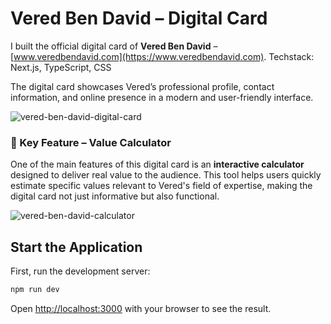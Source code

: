 # Vered Ben David – Digital Card

I built the official digital card of **Vered Ben David** – [www.veredbendavid.com](https://www.veredbendavid.com).
Techstack: Next.js, TypeScript, CSS

The digital card showcases Vered’s professional profile, contact information, and online presence in a modern and user-friendly interface.

![vered-ben-david-digital-card](https://res.cloudinary.com/dvykycdey/image/upload/v1749547053/veredbendavid-mobile-img_ihsfxm.png)

### 🎯 Key Feature – Value Calculator

One of the main features of this digital card is an **interactive calculator** designed to deliver real value to the audience. This tool helps users quickly estimate specific values relevant to Vered's field of expertise, making the digital card not just informative but also functional.

![vered-ben-david-calculator](https://res.cloudinary.com/dvykycdey/image/upload/v1749547527/veredbendavid-calculator_gsidqh.png)

## Start the Application

First, run the development server:

```bash
npm run dev
```

Open [http://localhost:3000](http://localhost:3000) with your browser to see the result.
